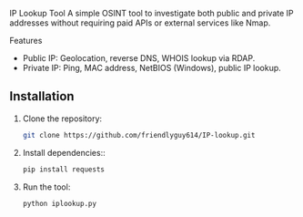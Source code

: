 IP Lookup Tool
A simple OSINT tool to investigate both public and private IP addresses without requiring paid APIs or external services like Nmap.

Features
- Public IP: Geolocation, reverse DNS, WHOIS lookup via RDAP.
- Private IP: Ping, MAC address, NetBIOS (Windows), public IP lookup.


## Installation

1. Clone the repository:
   ```bash
   git clone https://github.com/friendlyguy614/IP-lookup.git

2. Install dependencies::
   ```bash
   pip install requests

3. Run the tool:
   ```bash
   python iplookup.py
